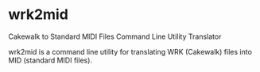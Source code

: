 # wrk2mid 

Cakewalk to Standard MIDI Files Command Line Utility Translator

wrk2mid is a command line utility for translating WRK (Cakewalk) files into MID (standard MIDI files).


